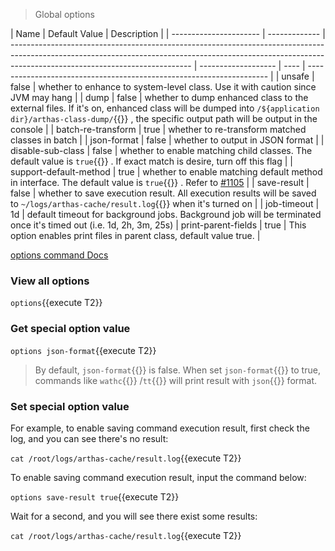> Global options

| Name                   | Default Value | Description                                                                                                                                                                                               |
| ---------------------- | ------------- | --------------------------------------------------------------------------------------------------------------------------------------------------------------------------------------------------------- | ------------------- | ---- | -------------------------------------------------------------------- |
| unsafe                 | false         | whether to enhance to system-level class. Use it with caution since JVM may hang                                                                                                                          |
| dump                   | false         | whether to dump enhanced class to the external files. If it's on, enhanced class will be dumped into `/${application dir}/arthas-class-dump/`{{}} , the specific output path will be output in the console |
| batch-re-transform     | true          | whether to re-transform matched classes in batch                                                                                                                                                          |
| json-format            | false         | whether to output in JSON format                                                                                                                                                                          |
| disable-sub-class      | false         | whether to enable matching child classes. The default value is `true`{{}} . If exact match is desire, turn off this flag                                                                                   |
| support-default-method | true          | whether to enable matching default method in interface. The default value is `true`{{}} . Refer to [#1105](https://github.com/alibaba/arthas/issues/1105)                                                  |
| save-result            | false         | whether to save execution result. All execution results will be saved to `~/logs/arthas-cache/result.log`{{}} when it's turned on                                                                         |
| job-timeout            | 1d            | default timeout for background jobs. Background job will be terminated once it's timed out (i.e. 1d, 2h, 3m, 25s)                                                                                         | print-parent-fields | true | This option enables print files in parent class, default value true. |

[options command Docs](https://arthas.aliyun.com/en/doc/options.html)

### View all options

`options`{{execute T2}}

### Get special option value

`options json-format`{{execute T2}}

> By default, `json-format`{{}} is false. When set `json-format`{{}} to true, commands like `wathc`{{}} /`tt`{{}} will print result with `json`{{}} format.

### Set special option value

For example, to enable saving command execution result, first check the log, and you can see there's no result:

`cat /root/logs/arthas-cache/result.log`{{execute T2}}

To enable saving command execution result, input the command below:

`options save-result true`{{execute T2}}

Wait for a second, and you will see there exist some results:

`cat /root/logs/arthas-cache/result.log`{{execute T2}}
